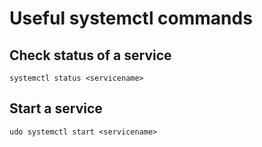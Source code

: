  # Useful systemctl commands

## Check status of a service
~~~
systemctl status <servicename>
~~~

## Start a service
~~~
udo systemctl start <servicename>
~~~
